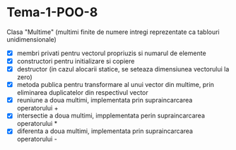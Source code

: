 # Tema-1-POO-8
Clasa "Multime" (multimi finite de numere intregi reprezentate ca tablouri unidimensionale)
- [x] membri privati pentru vectorul propriuzis si numarul de elemente
- [x] constructori pentru initializare si copiere
- [x] destructor (in cazul alocarii statice, se seteaza dimensiunea vectorului la zero)
- [x] metoda publica pentru transformare al unui vector din multime, prin eliminarea duplicatelor din respectivul vector
- [x] reuniune a doua multimi, implementata prin supraincarcarea operatorului +
- [x] intersectie a doua multimi, impplementata perin supraincarcarea operatorului *
- [x] diferenta a doua multimi, implementata prin supraincarcarea operatorului -
